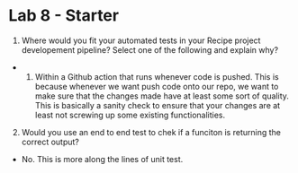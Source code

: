 # Lab 8 - Starter

1) Where would you fit your automated tests in your Recipe project developement pipeline? Select one of the following and explain why?
- 1. Within a Github action that runs whenever code is pushed. This is because whenever we want push code onto our repo, we want to make sure that the changes made have at least some sort of quality. This is basically a sanity check to ensure that your changes are at least not screwing up some existing functionalities. 

2) Would you use an end to end test to chek if a funciton is returning the correct output?
- No. This is more along the lines of unit test.